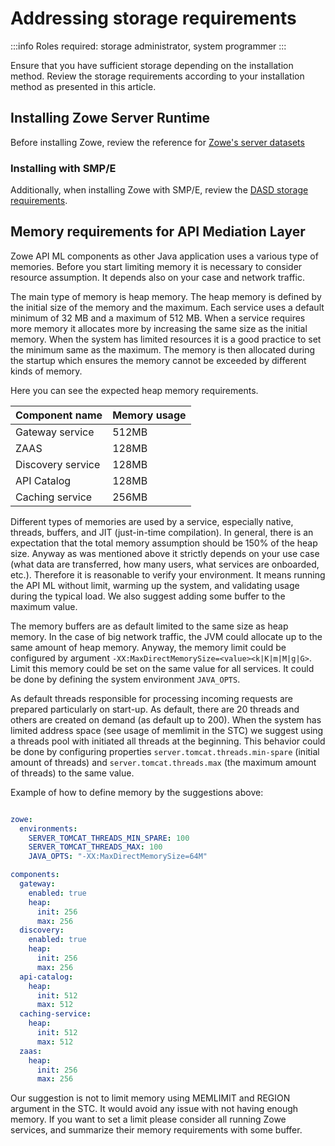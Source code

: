 # Addressing storage requirements 

:::info Roles required: storage administrator, system programmer
:::

Ensure that you have sufficient storage depending on the installation method. Review the storage requirements according 
to your installation method as presented in this article. 

## Installing Zowe Server Runtime

Before installing Zowe, review the reference for [Zowe's server datasets](../appendix/server-datasets.md)

### Installing with SMP/E

Additionally, when installing Zowe with SMP/E, review the [DASD storage requirements](../user-guide/install-zowe-smpe-overview.md#dasd-storage-requirements).

## Memory requirements for API Mediation Layer

Zowe API ML components as other Java application uses a various type of memories. Before you start limiting memory
it is necessary to consider resource assumption. It depends also on your case and network traffic.

The main type of memory is heap memory. The heap memory is defined by the initial size of the memory and the maximum. 
Each service uses a default minimum of 32 MB and a maximum of 512 MB. When a service requires more memory it allocates 
more by increasing the same size as the initial memory. When the system has limited resources it is a good practice to 
set the minimum same as the maximum. The memory is then allocated during the startup which ensures the memory cannot 
be exceeded by different kinds of memory.

Here you can see the expected heap memory requirements.

Component name | Memory usage
---|---
Gateway service | 512MB
ZAAS | 128MB
Discovery service | 128MB
API Catalog | 128MB
Caching service | 256MB

Different types of memories are used by a service, especially native, threads, buffers, and JIT (just-in-time 
compilation). In general, there is an expectation that the total memory assumption should be 150% of the heap size. 
Anyway as was mentioned above it strictly depends on your use case (what data are transferred, how many users, what 
services are onboarded, etc.). Therefore it is reasonable to verify your environment. It means running the API ML 
without limit, warming up the system, and validating usage during the typical load. We also suggest adding some buffer 
to the maximum value.

The memory buffers are as default limited to the same size as heap memory. In the case of big network traffic, the JVM 
could allocate up to the same amount of heap memory. Anyway, the memory limit could be configured by argument 
`-XX:MaxDirectMemorySize=<value><k|K|m|M|g|G>`. Limit this memory could be set on the same value for all services. It 
could be done by defining the system environment `JAVA_OPTS`.

As default threads responsible for processing incoming requests are prepared particularly on start-up. As default, there
are 20 threads and others are created on demand (as default up to 200). When the system has limited address space (see 
usage of memlimit in the STC) we suggest using a threads pool with initiated all threads at the beginning. This behavior 
could be done by configuring properties `server.tomcat.threads.min-spare` (initial amount of threads) and 
`server.tomcat.threads.max` (the maximum amount of threads) to the same value.

Example of how to define memory by the suggestions above:

```yaml

zowe:
  environments:
    SERVER_TOMCAT_THREADS_MIN_SPARE: 100
    SERVER_TOMCAT_THREADS_MAX: 100
    JAVA_OPTS: "-XX:MaxDirectMemorySize=64M"

components:
  gateway:
    enabled: true
    heap:
      init: 256
      max: 256
  discovery:
    enabled: true
    heap:
      init: 256
      max: 256
  api-catalog:
    heap:
      init: 512
      max: 512
  caching-service:
    heap:
      init: 512
      max: 512
  zaas:
    heap:
      init: 256
      max: 256
```

Our suggestion is not to limit memory using MEMLIMIT and REGION argument in the STC. It would avoid any issue with 
not having enough memory. If you want to set a limit please consider all running Zowe services, and summarize their 
memory requirements with some buffer.
